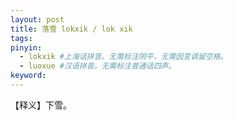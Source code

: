 ```yaml
---
layout: post
title: 落雪 lokxik / lok xik 
tags:
pinyin: 
  - lokxik #上海话拼音。无需标注阴平，无需因变调留空格。 
  - luoxue #汉语拼音。无需标注普通话四声。
keyword: 
---
```


【释义】下雪。            
                                